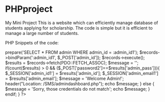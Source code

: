 # PHPproject
My Mini Project
This is a website which can efficiently manage database of students applying for scholarship.
The code is simple but it is efficient to manage a large number of students.


PHP Snippets of the code:
<?php
	session_start();

	if( isset($_SESSION['admin_id1']) ){
		header("Location: /SMS/admindashboard.php");
	}

	require 'database.php';
	if(isset($_POST['admin_submit'])){
	if(!empty($_POST['admin_id']) && !empty($_POST['password2'])):
	$records = $conn->prepare('SELECT * FROM admin WHERE admin_id = :admin_id1');
	$records->bindParam(':admin_id1', $_POST['admin_id']);
	$records->execute();
	$results = $records->fetch(PDO::FETCH_ASSOC);
	$message = '';

	if(count($results) > 0 && ($_POST['password2']==$results['admin_pass'])){
		$_SESSION['admin_id1'] = $results['admin_id'];
		$_SESSION['admin_email1'] = $results['admin_email'];
		$message = 'Welcome Admin!';
		header("Location: /SMS/admindashboard.php");
		echo $message;
	} else {
		$message = 'Sorry, those credentials do not match';
		echo $message;
	}
	endif;
	}
?>






